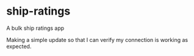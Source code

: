 # ship-ratings
A bulk ship ratings app

Making a simple update so that I can verify my connection is working as expected.
